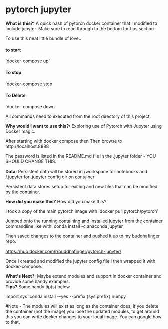 
# pytorch jupyter

<div class="alert alert-block alert-info">
<b>What is this?:</b> A quick hash of pytorch docker container that I modified to include jupyter. Make sure to read through to the bottom for tips section.
</div>

To use this neat little bundle of love..

#### to start
'docker-compose up'

#### To stop 
'docker-compose stop

#### To Delete
'docker-compose down

All commands need to executed from the root directory of this project.

<div class="alert alert-block alert-info">
<b>Why would I want to use this?:</b> Exploring use of Pytorch with Jupyter using Docker magic.
</div>

After starting with docker compose then Then browse to http://localhost:8888

The password is listed in the README.md file in the .jupyter folder - YOU SHOULD CHANGE THIS.

<div class="alert alert-block alert-info">
<b>Data:</b> Persistent data will be stored in /workspace for notebooks and  /.jupyter for .jupyter config dir on container
</div>

Persistent data stores setup for exiting and new files that can be modified by the container.

<div class="alert alert-block alert-info">
<b>How did you make this?</b> How did you make this?

I took a copy of the main pytorch image with 'docker pull pytorch/pytorch' 

Jumped onto the running containing and installed jupyter from the container commandline like with:
conda install -c anaconda jupyter

Then saved changes to the container and pushed it up to my buddhafinger repo.

https://hub.docker.com/r/buddhafinger/pytorch-jupyter/

Once I created and modified the jupyter config file I then wrapped it with docker-compose.

<div class="alert alert-block alert-info">
<b>What's Next?:</b> Maybe extend modules and support in docker container and provide some handy examples.

<div class="alert alert-block alert-info">
<b>Tips?</b> Some handy tip(s) below.
</div>

import sys
!conda install --yes --prefix {sys.prefix} numpy

#Note - The modules will exist as long as the container does, if you delete the container (not the image) you lose the updated modules, to get around this you can write docker changes to your local image. You can google how to that.
